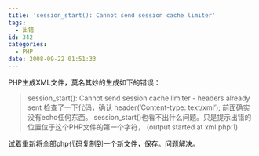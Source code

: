 ```yaml
---
title: 'session_start(): Cannot send session cache limiter'
tags:
  - 出错
id: 342
categories:
  - PHP
date: 2008-09-22 01:51:33
---
```


PHP生成XML文件，莫名其妙的生成如下的错误：
> session_start(): Cannot send session cache limiter - headers already sent
检查了一下代码，确认
> header(’Content-type: text/xml’);
前面确实没有echo任何东西。
session_start()也看不出什么问题。只是提示出错的位置位于这个PHP文件的第一个字符，
(output started at xml.php:1)

试着重新将全部php代码复制到一个新文件，保存。问题解决。